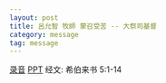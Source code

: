 ```yaml
---
layout: post
title: 呂允智 牧師 蒙召受苦 -- 大祭司基督
category: message
tag: message
---
```


[录音](https://drive.google.com/file/d/18RdlqxlC4iA6h0mRXGx6vvCBFMKZbLZ9/view?usp=sharing) [PPT](https://drive.google.com/open?id=1IbUFs5vB_ByqPQsOPpks4cEqx-U2U7xi) 经文: 希伯来书 5:1-14
